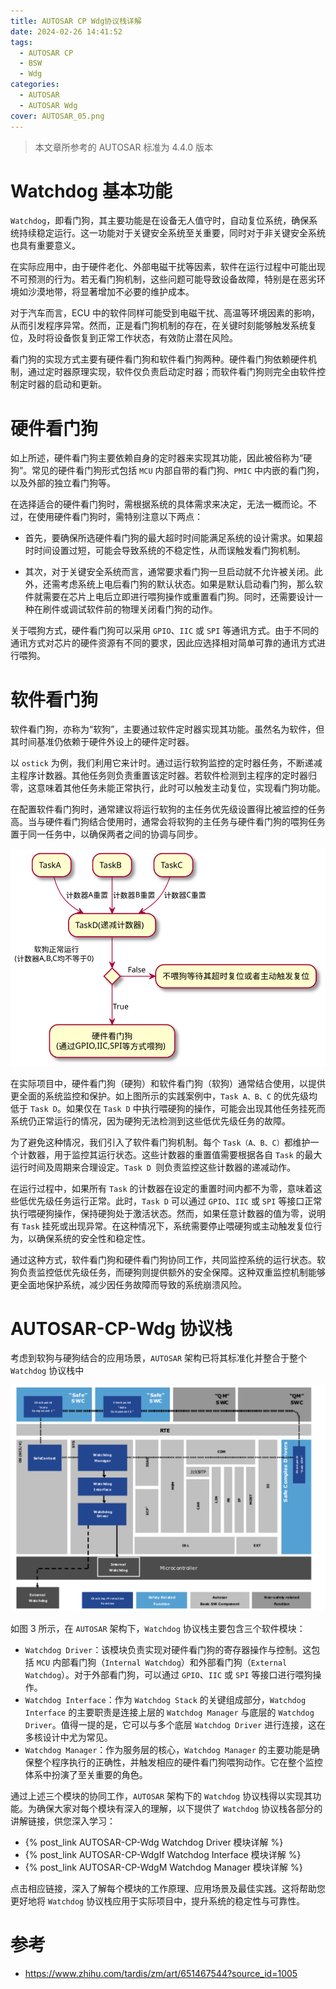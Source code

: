 ```yaml
---
title: AUTOSAR CP Wdg协议栈详解
date: 2024-02-26 14:41:52
tags:
  - AUTOSAR CP
  - BSW
  - Wdg
categories:
  - AUTOSAR
  - AUTOSAR Wdg
cover: AUTOSAR_05.png
---
```


> 本文章所参考的 AUTOSAR 标准为 4.4.0 版本

# Watchdog 基本功能

`Watchdog`，即看门狗，其主要功能是在设备无人值守时，自动复位系统，确保系统持续稳定运行。这一功能对于关键安全系统至关重要，同时对于非关键安全系统也具有重要意义。

在实际应用中，由于硬件老化、外部电磁干扰等因素，软件在运行过程中可能出现不可预测的行为。若无看门狗机制，这些问题可能导致设备故障，特别是在恶劣环境如沙漠地带，将显著增加不必要的维护成本。

对于汽车而言，ECU 中的软件同样可能受到电磁干扰、高温等环境因素的影响，从而引发程序异常。然而，正是看门狗机制的存在，在关键时刻能够触发系统复位，及时将设备恢复到正常工作状态，有效防止潜在风险。

看门狗的实现方式主要有硬件看门狗和软件看门狗两种。硬件看门狗依赖硬件机制，通过定时器原理实现，软件仅负责启动定时器；而软件看门狗则完全由软件控制定时器的启动和更新。

# 硬件看门狗

如上所述，硬件看门狗主要依赖自身的定时器来实现其功能，因此被俗称为“硬狗”。常见的硬件看门狗形式包括 `MCU` 内部自带的看门狗、`PMIC` 中内嵌的看门狗，以及外部的独立看门狗等。

在选择适合的硬件看门狗时，需根据系统的具体需求来决定，无法一概而论。不过，在使用硬件看门狗时，需特别注意以下两点：

- 首先，要确保所选硬件看门狗的最大超时时间能满足系统的设计需求。如果超时时间设置过短，可能会导致系统的不稳定性，从而误触发看门狗机制。

- 其次，对于关键安全系统而言，通常要求看门狗一旦启动就不允许被关闭。此外，还需考虑系统上电后看门狗的默认状态。如果是默认启动看门狗，那么软件就需要在芯片上电后立即进行喂狗操作或重置看门狗。同时，还需要设计一种在刷件或调试软件前的物理关闭看门狗的动作。

关于喂狗方式，硬件看门狗可以采用 `GPIO`、`IIC` 或 `SPI` 等通讯方式。由于不同的通讯方式对芯片的硬件资源有不同的要求，因此应选择相对简单可靠的通讯方式进行喂狗。

# 软件看门狗

软件看门狗，亦称为“软狗”，主要通过软件定时器实现其功能。虽然名为软件，但其时间基准仍依赖于硬件外设上的硬件定时器。

以 `ostick` 为例，我们利用它来计时。通过运行软狗监控的定时器任务，不断递减主程序计数器。其他任务则负责重置该定时器。若软件检测到主程序的定时器归零，这意味着其他任务未能正常执行，此时可以触发主动复位，实现看门狗功能。

在配置软件看门狗时，通常建议将运行软狗的主任务优先级设置得比被监控的任务高。当与硬件看门狗结合使用时，通常会将软狗的主任务与硬件看门狗的喂狗任务置于同一任务中，以确保两者之间的协调与同步。

![a](AUTOSAR-CP-Wdg%E5%8D%8F%E8%AE%AE%E6%A0%88/a.svg)

在实际项目中，硬件看门狗（硬狗）和软件看门狗（软狗）通常结合使用，以提供更全面的系统监控和保护。如上图所示的实践案例中，`Task A、B、C` 的优先级均低于 `Task D`。如果仅在 `Task D` 中执行喂硬狗的操作，可能会出现其他任务挂死而系统仍正常运行的情况，因为硬狗无法检测到这些低优先级任务的故障。

为了避免这种情况，我们引入了软件看门狗机制。每个 `Task（A、B、C）`都维护一个计数器，用于监控其运行状态。这些计数器的重置值需要根据各自 `Task` 的最大运行时间及周期来合理设定。`Task D `则负责监控这些计数器的递减动作。

在运行过程中，如果所有 `Task` 的计数器在设定的重置时间内都不为零，意味着这些低优先级任务运行正常。此时，`Task D` 可以通过 `GPIO`、`IIC` 或 `SPI` 等接口正常执行喂硬狗操作，保持硬狗处于激活状态。然而，如果任意计数器的值为零，说明有 `Task` 挂死或出现异常。在这种情况下，系统需要停止喂硬狗或主动触发复位行为，以确保系统的安全性和稳定性。

通过这种方式，软件看门狗和硬件看门狗协同工作，共同监控系统的运行状态。软狗负责监控低优先级任务，而硬狗则提供额外的安全保障。这种双重监控机制能够更全面地保护系统，减少因任务故障而导致的系统崩溃风险。

# AUTOSAR-CP-Wdg 协议栈

考虑到软狗与硬狗结合的应用场景，`AUTOSAR` 架构已将其标准化并整合于整个 `Watchdog` 协议栈中

![image-20240226150620949](AUTOSAR-CP-Wdg%E5%8D%8F%E8%AE%AE%E6%A0%88/image-20240226150620949.png)

如图 3 所示，在 `AUTOSAR` 架构下，`Watchdog` 协议栈主要包含三个软件模块：

- `Watchdog Driver`：该模块负责实现对硬件看门狗的寄存器操作与控制。这包括 `MCU` 内部看门狗（`Internal Watchdog`）和外部看门狗（`External Watchdog`）。对于外部看门狗，可以通过 `GPIO`、`IIC` 或 `SPI` 等接口进行喂狗操作。
- `Watchdog Interface`：作为 `Watchdog Stack` 的关键组成部分，`Watchdog Interface` 的主要职责是连接上层的 `Watchdog Manager` 与底层的 `Watchdog Driver`。值得一提的是，它可以与多个底层 `Watchdog Driver` 进行连接，这在多核设计中尤为常见。
- `Watchdog Manager`：作为服务层的核心，`Watchdog Manager` 的主要功能是确保整个程序执行的正确性，并触发相应的硬件看门狗喂狗动作。它在整个监控体系中扮演了至关重要的角色。

通过上述三个模块的协同工作，`AUTOSAR` 架构下的 `Watchdog` 协议栈得以实现其功能。为确保大家对每个模块有深入的理解，以下提供了 `Watchdog` 协议栈各部分的讲解链接，供您深入学习：

- {% post_link AUTOSAR-CP-Wdg Watchdog Driver 模块详解 %}
- {% post_link AUTOSAR-CP-WdgIf Watchdog Interface 模块详解 %}
- {% post_link AUTOSAR-CP-WdgM Watchdog Manager 模块详解 %}

点击相应链接，深入了解每个模块的工作原理、应用场景及最佳实践。这将帮助您更好地将 `Watchdog` 协议栈应用于实际项目中，提升系统的稳定性与可靠性。

# 参考

- https://www.zhihu.com/tardis/zm/art/651467544?source_id=1005
